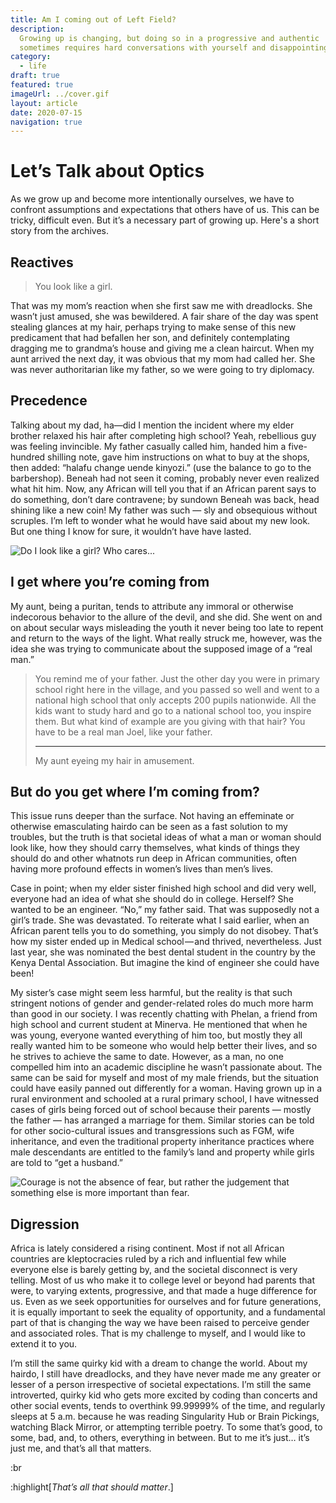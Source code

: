 ```yaml
---
title: Am I coming out of Left Field?
description:
  Growing up is changing, but doing so in a progressive and authentic
  sometimes requires hard conversations with yourself and disappointing a person or two.
category:
  - life
draft: true
featured: true
imageUrl: ../cover.gif
layout: article
date: 2020-07-15
navigation: true
---
```


# Let’s Talk about Optics

As we grow up and become more intentionally ourselves, we have to confront
assumptions and expectations that others have of us. This can be tricky, difficult even.
But it’s a necessary part of growing up.
Here's a short story from the archives.

<!-- more -->

## Reactives

> You look like a girl.

That was my mom’s reaction when she first saw me with dreadlocks. She wasn’t just amused, she was bewildered. A fair share of the day was spent stealing glances at my hair, perhaps trying to make sense of this new predicament that had befallen her son, and definitely contemplating dragging me to grandma’s house and giving me a clean haircut. When my aunt arrived the next day, it was obvious that my mom had called her. She was never
authoritarian like my father, so we were going to try diplomacy.


## Precedence

Talking about my dad, ha—did I mention the incident where my elder brother relaxed his hair after completing high school? Yeah, rebellious guy was feeling invincible. My father casually called him, handed him a five-hundred shilling note, gave him instructions on what to buy at the shops, then added: “halafu change uende kinyozi.” (use the balance to go to the barbershop). Beneah had not seen it coming, probably never even realized what hit him. Now, any African will tell you that if an African parent says to do something, don’t dare contravene; by sundown Beneah was back, head shining like a new coin! My father was such — sly and obsequious without scruples. I’m left to wonder what he would have said about my new look. But one thing I know for sure, it wouldn’t have have lasted.

![Do I look like a girl? Who cares...](smiley.webp)

## I get where you’re coming from

My aunt, being a puritan, tends to attribute any immoral or otherwise indecorous behavior to the allure of the devil, and she did. She went on and on about secular ways misleading the youth it never being too late to repent and return to the ways of the light. What really struck me, however, was the idea she was trying to communicate about the supposed image of a “real man.”

> You remind me of your father.
> Just the other day you were in primary school right here in the village,
> and you passed so well and went to a national high school that only accepts 200
> pupils nationwide. All the kids want to study hard and go to a national school too,
> you inspire them. But what kind of example are you giving with that hair?
> You have to be a real man Joel, like your father.
>
> ---
>
> <quote-author>
>   My aunt eyeing my hair in amusement.
> </quote-author>

## But do you get where I’m coming from?

This issue runs deeper than the surface. Not having an effeminate or otherwise emasculating hairdo can be seen as a fast solution to my troubles, but the truth is that societal ideas of what a man or woman should look like, how they should carry themselves, what kinds of things they should do and other whatnots run deep in African communities, often having more profound effects in women’s lives than men’s lives.

Case in point; when my elder sister finished high school and did very well, everyone had an idea of what she should do in college. Herself? She wanted to be an engineer. “No,” my father said. That was supposedly not a girl’s trade. She was devastated. To reiterate what I said earlier, when an African parent tells you to do something, you simply do not disobey. That’s how my sister ended up in Medical school — and thrived, nevertheless. Just last year, she was nominated the best dental student in the country by the Kenya Dental Association. But imagine the kind of engineer she could have been!

My sister’s case might seem less harmful, but the reality is that such stringent notions of gender and gender-related roles do much more harm than good in our society. I was recently chatting with Phelan, a friend from high school and current student at Minerva. He mentioned that when he was young, everyone wanted everything of him too, but mostly they all really wanted him to be someone who would help better their lives, and so he strives to achieve the same to date. However, as a man, no one compelled him into an academic discipline he wasn’t passionate about. The same can be said for myself and most of my male friends, but the situation could have easily panned out differently for a woman. Having grown up in a rural environment and schooled at a rural primary school, I have witnessed cases of girls being forced out of school because their parents — mostly the father — has arranged a marriage for them. Similar stories can be told for other socio-cultural issues and transgressions such as FGM, wife inheritance, and even the traditional property inheritance practices where male descendants are entitled to the family’s land and property while girls are told to “get a husband.”

![Courage is not the absence of fear, but rather the judgement that something else is more important than fear.](selfie.webp)

## Digression

Africa is lately considered a rising continent.
Most if not all African countries are kleptocracies ruled by a rich and influential few
while everyone else is barely getting by, and the societal disconnect is very telling.
Most of us who make it to college level or beyond had parents that were, to
varying extents, progressive, and that made a huge difference for us.
Even as we seek opportunities for ourselves and for future generations, it is
equally important to seek the equality of opportunity, and a fundamental part
of that is changing the way we have been raised to perceive gender and associated roles.
That is my challenge to myself, and I would like to extend it to you.

I’m still the same quirky kid with a dream to change the world.
About my hairdo, I still have dreadlocks, and they have never made me any
greater or lesser of a person irrespective of societal expectations.
I’m still the same introverted, quirky kid who gets more excited by coding
than concerts and other social events, tends to overthink 99.99999% of the time,
and regularly sleeps at 5 a.m. because he was reading Singularity Hub or Brain Pickings,
watching Black Mirror, or attempting terrible poetry. To some that’s good, to some,
bad, and, to others, everything in between.
But to me it’s just… it’s just me, and that’s all that matters.  

:br

:highlight[_That’s all that should matter_.]

